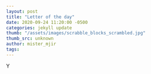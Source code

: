 ```yaml
---
layout: post
title: "Letter of the day"
date: 2020-09-24 11:20:00 -0500
categories: jekyll update
thumb: "/assets/images/scrabble_blocks_scrambled.jpg"
thumb_src: unknown
author: mister_mjir
tags:
---
```

Y
